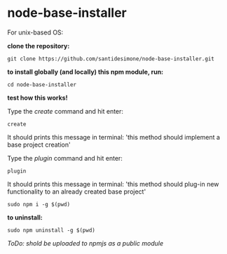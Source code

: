 # node-base-installer

For unix-based OS:

**clone the repository:**

```
git clone https://github.com/santidesimone/node-base-installer.git
```

**to install globally (and locally) this npm module, run:**

```
cd node-base-installer
```

**test how this works!**

Type the *create* command and hit enter:
```
create 
```
It should prints this message in terminal: 'this method should implement a base project creation'

Type the *plugin* command and hit enter:
```
plugin 
```
It should prints this message in terminal: 'this method should plug-in new functionality to an already created base project'

```
sudo npm i -g $(pwd)
```
**to uninstall:**

```
sudo npm uninstall -g $(pwd)
```

_ToDo: shold be uploaded to npmjs as a public module_
